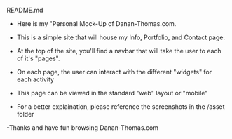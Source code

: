 README.md

- Here is my "Personal Mock-Up of Danan-Thomas.com. 

- This is a simple site that will house my Info, Portfolio, and Contact page.

- At the top of the site, you'll find a navbar that will take the user to each of it's "pages". 

- On each page, the user can interact with the different "widgets" for each activity

- This page can be viewed in the standard "web" layout or "mobile"

- For a better explaination, please reference the screenshots in the /asset folder

-Thanks and have fun browsing Danan-Thomas.com

